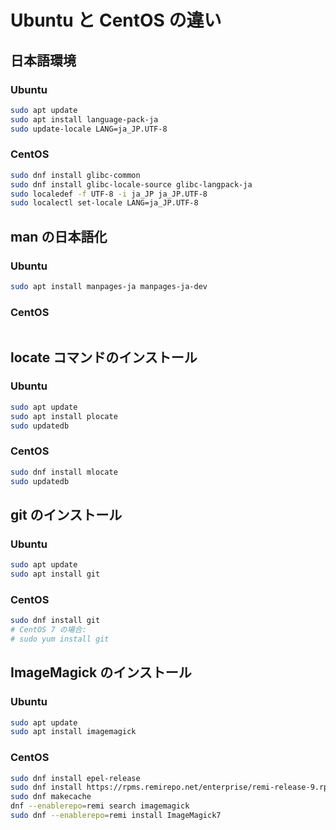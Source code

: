 # Ubuntu と CentOS の違い

## 日本語環境

### Ubuntu

```bash
sudo apt update
sudo apt install language-pack-ja
sudo update-locale LANG=ja_JP.UTF-8

```

### CentOS

```bash
sudo dnf install glibc-common
sudo dnf install glibc-locale-source glibc-langpack-ja
sudo localedef -f UTF-8 -i ja_JP ja_JP.UTF-8
sudo localectl set-locale LANG=ja_JP.UTF-8

```

## man の日本語化

### Ubuntu

```bash
sudo apt install manpages-ja manpages-ja-dev

```

### CentOS

```bash


```

## locate コマンドのインストール

### Ubuntu

```bash
sudo apt update
sudo apt install plocate
sudo updatedb
```

### CentOS

```bash
sudo dnf install mlocate
sudo updatedb

```

## git のインストール

### Ubuntu

```bash
sudo apt update
sudo apt install git

```

### CentOS

```bash
sudo dnf install git
# CentOS 7 の場合:
# sudo yum install git

```

## ImageMagick のインストール

### Ubuntu

```bash
sudo apt update
sudo apt install imagemagick

```

### CentOS

```bash
sudo dnf install epel-release
sudo dnf install https://rpms.remirepo.net/enterprise/remi-release-9.rpm
sudo dnf makecache
dnf --enablerepo=remi search imagemagick
sudo dnf --enablerepo=remi install ImageMagick7

```
